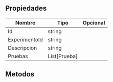 ## Propiedades
|Nombre|Tipo|Opcional|
|---|---|---|
|Id|string||
|ExperimentoId|string||
|Descripcion|string||
|Pruebas|List[Prueba]||

## Metodos
